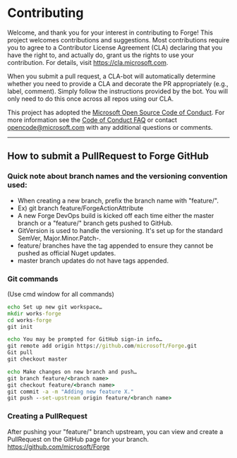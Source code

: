 
# Contributing    

Welcome, and thank you for your interest in contributing to Forge! This project welcomes contributions and suggestions.
Most contributions require you to agree to a Contributor License Agreement (CLA) declaring that you have the right to,
and actually do, grant us the rights to use your contribution. For details, visit https://cla.microsoft.com.

When you submit a pull request, a CLA-bot will automatically determine whether you need to provide
a CLA and decorate the PR appropriately (e.g., label, comment). Simply follow the instructions
provided by the bot. You will only need to do this once across all repos using our CLA.

This project has adopted the [Microsoft Open Source Code of Conduct](https://opensource.microsoft.com/codeofconduct/).
For more information see the [Code of Conduct FAQ](https://opensource.microsoft.com/codeofconduct/faq/) or
contact [opencode@microsoft.com](mailto:opencode@microsoft.com) with any additional questions or comments.

---
## How to submit a PullRequest to Forge GitHub

### Quick note about branch names and the versioning convention used:
* When creating a new branch, prefix the branch name with "feature/".
* Ex) git branch feature/ForgeActionAttribute
* A new Forge DevOps build is kicked off each time either the master branch or a "feature/" branch gets pushed to GitHub.
* GitVersion is used to handle the versioning. It's set up for the standard SemVer, Major.Minor.Patch-<tags>.
* feature/ branches have the <alpha> tag appended to ensure they cannot be pushed as official Nuget updates.
* master branch updates do not have tags appended.

### Git commands
(Use cmd window for all commands)

```cmd
echo Set up new git workspace…
mkdir works-forge
cd works-forge
git init

echo You may be prompted for GitHub sign-in info…
git remote add origin https://github.com/microsoft/Forge.git
Git pull
git checkout master

echo Make changes on new branch and push…
git branch feature/<branch name>
git checkout feature/<branch name>
git commit -a -m "Adding new feature X."
git push --set-upstream origin feature/<branch name>
```

### Creating a PullRequest
After pushing your "feature/" branch upstream, you can view and create a PullRequest on the GitHub page for your branch.
https://github.com/microsoft/Forge